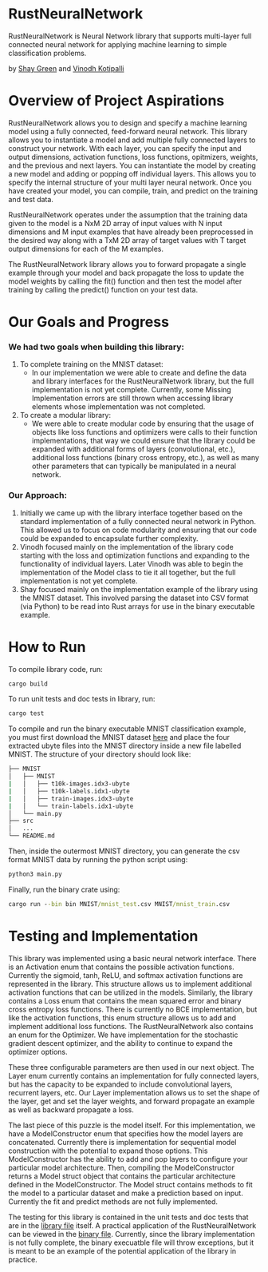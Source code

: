 # RustNeuralNetwork

RustNeuralNetwork is Neural Network library that supports multi-layer full connected neural network for applying machine learning to simple classification problems.

by [Shay Green](shagreen@pdx.edu) and [Vinodh Kotipalli](vkotipa2@pdx.edu)

# Overview of Project Aspirations

RustNeuralNetwork allows you to design and specify a machine learning model using a fully connected, feed-forward neural network. This library allows you to instantiate a model and add multiple fully connected layers to construct your network. With each layer, you can specify the input and output dimensions, activation functions, loss functions, opitmizers, weights, and the previous and next layers. You can instantiate the model by creating a new model and adding or popping off individual layers. This allows you to specify the internal structure of your multi layer neural network. Once you have created your model, you can compile, train, and predict on the training and test data.

RustNeuralNetwork operates under the assumption that the training data given to the model is a NxM 2D array of input values with N input dimensions and M input examples that have already been preprocessed in the desired way along with a TxM 2D array of target values with T target output dimensions for each of the M examples.

The RustNeuralNetwork library allows you to forward propagate a single example through your model and back propagate the loss to update the model weights by calling the fit() function and then test the model after training by calling the predict() function on your test data.

# Our Goals and Progress

### We had two goals when building this library:

1. To complete training on the MNIST dataset:
   - In our implementation we were able to create and define the data and library interfaces for the RustNeuralNetwork library, but the full implementation is not yet complete. Currently, some Missing Implementation errors are still thrown when accessing library elements whose implementation was not completed.
2. To create a modular library:
   - We were able to create modular code by ensuring that the usage of objects like loss functions and optimizers were calls to their function implementations, that way we could ensure that the library could be expanded with additional forms of layers (convolutional, etc.), additional loss functions (binary cross entropy, etc.), as well as many other parameters that can typically be manipulated in a neural network.

### Our Approach:

1. Initially we came up with the library interface together based on the standard implementation of a fully connected neural network in Python. This allowed us to focus on code modularity and ensuring that our code could be expanded to encapsulate further complexity.
2. Vinodh focused mainly on the implementation of the library code starting with the loss and optimization functions and expanding to the functionality of individual layers. Later Vinodh was able to begin the implementation of the Model class to tie it all together, but the full implementation is not yet complete.
3. Shay focused mainly on the implementation example of the library using the MNIST dataset. This involved parsing the dataset into CSV format (via Python) to be read into Rust arrays for use in the binary executable example.

# How to Run

To compile library code, run:

```cmd
cargo build
```

To run unit tests and doc tests in library, run:

```cmd
cargo test
```

To compile and run the binary executable MNIST classification example, you must first download the MNIST dataset [here](http://yann.lecun.com/exdb/mnist/) and place the four extracted ubyte files into the MNIST directory inside a new file labelled MNIST. The structure of your directory should look like:

```bash
├── MNIST
│   ├── MNIST
|   │   ├── t10k-images.idx3-ubyte
|   │   ├── t10k-labels.idx1-ubyte
|   │   ├── train-images.idx3-ubyte
|   │   └── train-labels.idx1-ubyte
│   └── main.py
├── src
│   ...
└── README.md
```

Then, inside the outermost MNIST directory, you can generate the csv format MNIST data by running the python script using:

```cmd
python3 main.py
```

Finally, run the binary crate using:

```cmd
cargo run --bin bin MNIST/mnist_test.csv MNIST/mnist_train.csv
```

# Testing and Implementation

This library was implemented using a basic neural network interface. There is an Activation enum that contains the possible activation functions. Currently the sigmoid, tanh, ReLU, and softmax activation functions are represented in the library. This structure allows us to implement additional activation functions that can be utilized in the models. Similarly, the library contains a Loss enum that contains the mean squared error and binary cross entropy loss functions. There is currently no BCE implementation, but like the activation functions, this enum structure allows us to add and implement additional loss functions. The RustNeuralNetwork also contains an enum for the Optimizer. We have implementation for the stochastic gradient descent optimizer, and the ability to continue to expand the optimizer options.

These three configurable parameters are then used in our next object. The Layer enum currently contains an implementation for fully connected layers, but has the capacity to be expanded to include convolutional layers, recurrent layers, etc. Our Layer implementation allows us to set the shape of the layer, get and set the layer weights, and forward propagate an example as well as backward propagate a loss.

The last piece of this puzzle is the model itself. For this implementation, we have a ModelConstructor enum that specifies how the model layers are concatenated. Currently there is implementation for sequential model construction with the potential to expand those options. This ModelConstructor has the ability to add and pop layers to configure your particular model architecture. Then, compiling the ModelConstructor returns a Model struct object that contains the particular architecture defined in the ModelConstructor. The Model struct contains methods to fit the model to a particular dataset and make a prediction based on input. Currently the fit and predict methods are not fully implemented.

The testing for this library is contained in the unit tests and doc tests that are in the [library file](https://github.com/RustNeuralNetwork/RustNeuralNetwork/blob/main/src/lib.rs) itself. A practical application of the RustNeuralNetwork can be viewed in the [binary file](https://github.com/RustNeuralNetwork/RustNeuralNetwork/blob/main/src/bin/bin.rs). Currently, since the library implementation is not fully complete, the binary execuatble file will throw exceptions, but it is meant to be an example of the potential application of the library in practice.
